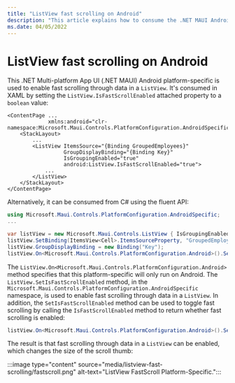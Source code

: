 ```yaml
---
title: "ListView fast scrolling on Android"
description: "This article explains how to consume the .NET MAUI Android platform-specific that enables fast scrolling through data in a ListView."
ms.date: 04/05/2022
---
```


# ListView fast scrolling on Android

This .NET Multi-platform App UI (.NET MAUI) Android platform-specific is used to enable fast scrolling through data in a `ListView`. It's consumed in XAML by setting the `ListView.IsFastScrollEnabled` attached property to a `boolean` value:

```xaml
<ContentPage ...
             xmlns:android="clr-namespace:Microsoft.Maui.Controls.PlatformConfiguration.AndroidSpecific;assembly=Microsoft.Maui.Controls">
    <StackLayout>
        ...
        <ListView ItemsSource="{Binding GroupedEmployees}"
                  GroupDisplayBinding="{Binding Key}"
                  IsGroupingEnabled="true"
                  android:ListView.IsFastScrollEnabled="true">
            ...
        </ListView>
    </StackLayout>
</ContentPage>
```

Alternatively, it can be consumed from C# using the fluent API:

```csharp
using Microsoft.Maui.Controls.PlatformConfiguration.AndroidSpecific;
...

var listView = new Microsoft.Maui.Controls.ListView { IsGroupingEnabled = true, ... };
listView.SetBinding(ItemsView<Cell>.ItemsSourceProperty, "GroupedEmployees");
listView.GroupDisplayBinding = new Binding("Key");
listView.On<Microsoft.Maui.Controls.PlatformConfiguration.Android>().SetIsFastScrollEnabled(true);
```

The `ListView.On<Microsoft.Maui.Controls.PlatformConfiguration.Android>` method specifies that this platform-specific will only run on Android. The `ListView.SetIsFastScrollEnabled` method, in the `Microsoft.Maui.Controls.PlatformConfiguration.AndroidSpecific` namespace, is used to enable fast scrolling through data in a `ListView`. In addition, the `SetIsFastScrollEnabled` method can be used to toggle fast scrolling by calling the `IsFastScrollEnabled` method to return whether fast scrolling is enabled:

```csharp
listView.On<Microsoft.Maui.Controls.PlatformConfiguration.Android>().SetIsFastScrollEnabled(!listView.On<Microsoft.Maui.Controls.PlatformConfiguration.Android>().IsFastScrollEnabled());
```

The result is that fast scrolling through data in a `ListView` can be enabled, which changes the size of the scroll thumb:

:::image type="content" source="media/listview-fast-scrolling/fastscroll.png" alt-text="ListView FastScroll Platform-Specific.":::
